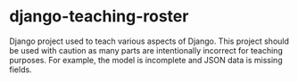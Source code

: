 django-teaching-roster
======================

Django project used to teach various aspects of Django. This project should be used with caution as many parts are intentionally incorrect for teaching purposes. For example, the model is incomplete and JSON data is missing fields.